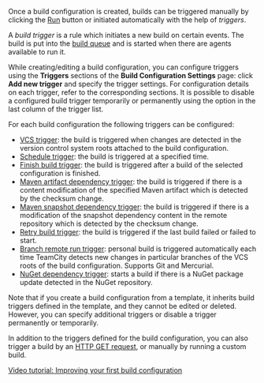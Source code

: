 [//]: # (title: Configuring Build Triggers)
[//]: # (auxiliary-id: Configuring Build Triggers)

Once a build configuration is created, builds can be triggered manually by clicking the [Run](triggering-a-custom-build.md#Run+Custom+Build+dialog) button or initiated automatically with the help of _triggers_.

A _build trigger_ is a rule which initiates a new build on certain events. The build is put into the [build queue](build-queue.md) and is started when there are agents available to run it.

While creating/editing a build configuration, you can configure triggers using the __Triggers__ sections of the __Build Configuration Settings__ page: click __Add new trigger__ and specify the trigger settings. For configuration details on each trigger, refer to the corresponding sections. It is possible to disable a configured build trigger temporarily or permanently using the option in the last column of the trigger list.

For each build configuration the following triggers can be configured:
* [VCS trigger](configuring-vcs-triggers.md): the build is triggered when changes are detected in the version control system roots attached to the build configuration.
* [Schedule trigger](configuring-schedule-triggers.md): the build is triggered at a specified time.
* [Finish build trigger](configuring-finish-build-trigger.md): the build is triggered after a build of the selected configuration is finished.
* [Maven artifact dependency trigger](configuring-maven-triggers.md#Maven+Artifact+Dependency+Trigger): the build is triggered if there is a content modification of the specified Maven artifact which is detected by the checksum change.
* [Maven snapshot dependency trigger](configuring-maven-triggers.md#Maven+Snapshot+Dependency+Trigger): the build is triggered if there is a modification of the snapshot dependency content in the remote repository which is detected by the checksum change.
* [Retry build trigger](configuring-retry-build-trigger.md): the build is triggered if the last build failed or failed to start.
* [Branch remote run trigger](branch-remote-run-trigger.md): personal build is triggered automatically each time TeamCity detects new changes in particular branches of the VCS roots of the build configuration. Supports Git and Mercurial.
* [NuGet dependency trigger](nuget-dependency-trigger.md): starts a build if there is a NuGet package update detected in the NuGet repository.
<tip>

Note that if you create a build configuration from a template, it inherits build triggers defined in the template, and they cannot be edited or deleted. However, you can specify additional triggers or disable a trigger permanently or temporarily.
</tip>

In addition to the triggers defined for the build configuration, you can also trigger a build by an [HTTP GET request](accessing-server-by-http.md#Triggering+a+Build+From+Script), or manually by running a custom build.

<seealso>
    <category ref="external">
        <a href="https://youtu.be/fttWwJG7C38">Video tutorial: Improving your first build configuration</a>
    </category>
        
</seealso>

